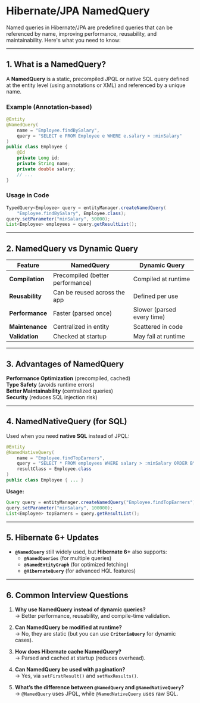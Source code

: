 # **Hibernate/JPA NamedQuery**

Named queries in Hibernate/JPA are predefined queries that can be referenced by name, improving performance, reusability, and maintainability. Here's what you need to know:

---

## **1. What is a NamedQuery?**
A **NamedQuery** is a static, precompiled JPQL or native SQL query defined at the entity level (using annotations or XML) and referenced by a unique name.

### **Example (Annotation-based)**
```java
@Entity
@NamedQuery(
    name = "Employee.findBySalary",
    query = "SELECT e FROM Employee e WHERE e.salary > :minSalary"
)
public class Employee {
    @Id
    private Long id;
    private String name;
    private double salary;
    // ...
}
```

### **Usage in Code**
```java
TypedQuery<Employee> query = entityManager.createNamedQuery(
    "Employee.findBySalary", Employee.class);
query.setParameter("minSalary", 50000);
List<Employee> employees = query.getResultList();
```

---

## **2. NamedQuery vs Dynamic Query**
| Feature          | **NamedQuery** | **Dynamic Query** |
|----------------|--------------|----------------|
| **Compilation** | Precompiled (better performance) | Compiled at runtime |
| **Reusability** |  Can be reused across the app |  Defined per use |
| **Performance** | Faster (parsed once) | Slower (parsed every time) |
| **Maintenance** | Centralized in entity | Scattered in code |
| **Validation** | Checked at startup | May fail at runtime |

---

## **3. Advantages of NamedQuery**
 **Performance Optimization** (precompiled, cached)  
 **Type Safety** (avoids runtime errors)  
 **Better Maintainability** (centralized queries)  
 **Security** (reduces SQL injection risk)

---

## **4. NamedNativeQuery (for SQL)**
Used when you need **native SQL** instead of JPQL:
```java
@Entity
@NamedNativeQuery(
    name = "Employee.findTopEarners",
    query = "SELECT * FROM employees WHERE salary > :minSalary ORDER BY salary DESC",
    resultClass = Employee.class
)
public class Employee { ... }
```

**Usage:**
```java
Query query = entityManager.createNamedQuery("Employee.findTopEarners");
query.setParameter("minSalary", 100000);
List<Employee> topEarners = query.getResultList();
```

---

## **5. Hibernate 6+ Updates**
- **`@NamedQuery`** still widely used, but **Hibernate 6+** also supports:
    - **`@NamedQueries`** (for multiple queries)
    - **`@NamedEntityGraph`** (for optimized fetching)
    - **`@HibernateQuery`** (for advanced HQL features)

---

## **6. Common Interview Questions**
1. **Why use NamedQuery instead of dynamic queries?**  
   → Better performance, reusability, and compile-time validation.

2. **Can NamedQuery be modified at runtime?**  
   → No, they are static (but you can use **`CriteriaQuery`** for dynamic cases).

3. **How does Hibernate cache NamedQuery?**  
   → Parsed and cached at startup (reduces overhead).

4. **Can NamedQuery be used with pagination?**  
   → Yes, via `setFirstResult()` and `setMaxResults()`.

5. **What’s the difference between `@NamedQuery` and `@NamedNativeQuery`?**  
   → `@NamedQuery` uses JPQL, while `@NamedNativeQuery` uses raw SQL.
